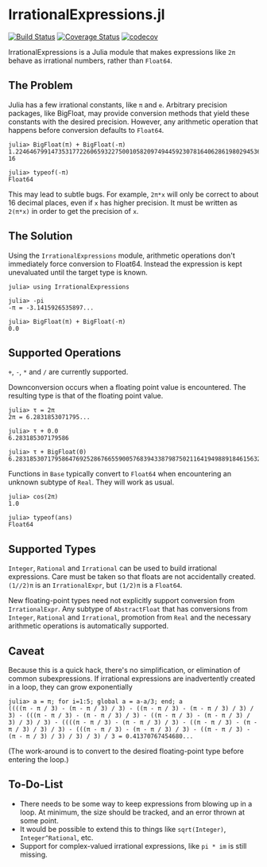 # IrrationalExpressions.jl

[![Build Status](https://travis-ci.com/jishnub/IrrationalExpressions.jl.svg?branch=master)](https://travis-ci.com/jishnub/IrrationalExpressions.jl)
[![Coverage Status](https://coveralls.io/repos/github/jishnub/IrrationalExpressions.jl/badge.svg?branch=master)](https://coveralls.io/github/jishnub/IrrationalExpressions.jl?branch=master)
[![codecov](https://codecov.io/gh/jishnub/IrrationalExpressions.jl/branch/master/graph/badge.svg)](https://codecov.io/gh/jishnub/IrrationalExpressions.jl)

IrrationalExpressions is a Julia module that makes expressions like `2π` behave as irrational numbers, rather than `Float64`.

## The Problem

Julia has a few irrational constants, like `π` and `e`. Arbitrary precision packages, like BigFloat, may provide conversion methods that yield these constants with the desired precision. However, any arithmetic operation that happens before conversion defaults to `Float64`.
```
julia> BigFloat(π) + BigFloat(-π)
1.224646799147353177226065932275001058209749445923078164062861980294536250318213e-16

julia> typeof(-π)
Float64
```
This may lead to subtle bugs. For example, `2π*x` will only be correct to about 16 decimal places, even if `x` has higher precision. It must be written as `2(π*x)` in order to get the precision of `x`.

## The Solution

Using the `IrrationalExpressions` module, arithmetic operations don't immediately force conversion to Float64. Instead the expression is kept unevaluated until the target type is known.

```
julia> using IrrationalExpressions

julia> -pi
-π = -3.1415926535897...

julia> BigFloat(π) + BigFloat(-π)
0.0
```

## Supported Operations

`+`, `-`, `*` and `/` are currently supported.

Downconversion occurs when a floating point value is encountered. The resulting type is that of the floating point value.

```
julia> τ = 2π
2π = 6.2831853071795...

julia> τ + 0.0
6.283185307179586

julia> τ + BigFloat(0)
6.283185307179586476925286766559005768394338798750211641949889184615632812572396
```

Functions in `Base` typically convert to `Float64` when encountering an unknown subtype of `Real`. They will work as usual.

```
julia> cos(2π)
1.0

julia> typeof(ans)
Float64
```

## Supported Types

`Integer`, `Rational` and `Irrational` can be used to build irrational expressions.
Care must be taken so that floats are not accidentally created. `(1//2)π` is an `IrrationalExpr`, but `(1/2)π` is a `Float64`.

New floating-point types need not explicitly support conversion from `IrrationalExpr`.
Any subtype of `AbstractFloat` that has conversions from `Integer`, `Rational` and `Irrational`, promotion from `Real` and the necessary arithmetic operations is automatically supported.

## Caveat

Because this is a quick hack, there's no simplification, or elimination of common subexpressions.
If irrational expressions are inadvertently created in a loop, they can grow exponentially
```
julia> a = π; for i=1:5; global a = a-a/3; end; a
((((π - π / 3) - (π - π / 3) / 3) - ((π - π / 3) - (π - π / 3) / 3) / 3) - (((π - π / 3) - (π - π / 3) / 3) - ((π - π / 3) - (π - π / 3) / 3) / 3) / 3) - ((((π - π / 3) - (π - π / 3) / 3) - ((π - π / 3) - (π - π / 3) / 3) / 3) - (((π - π / 3) - (π - π / 3) / 3) - ((π - π / 3) - (π - π / 3) / 3) / 3) / 3) / 3 = 0.41370767454680...
```
(The work-around is to convert to the desired floating-point type before entering the loop.)

## To-Do-List

* There needs to be some way to keep expressions from blowing up in a loop. At minimum, the size should be tracked, and an error thrown at some point.
* It would be possible to extend this to things like `sqrt(Integer)`, `Integer^Rational`, etc.
* Support for complex-valued irrational expressions, like `pi * im` is still missing.
